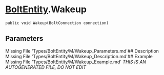 # [BoltEntity](Types/BoltEntity.md).Wakeup
`public void Wakeup(BoltConnection connection)`
## Parameters
Missing File 'Types/BoltEntity/M/Wakeup_Parameters.md'## Description
Missing File 'Types/BoltEntity/M/Wakeup_Description.md'## Example
Missing File 'Types/BoltEntity/M/Wakeup_Example.md'
*THIS IS AN AUTOGENERATED FILE, DO NOT EDIT*

